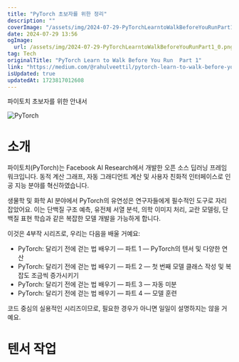 ```yaml
---
title: "PyTorch 초보자를 위한 정리"
description: ""
coverImage: "/assets/img/2024-07-29-PyTorchLearntoWalkBeforeYouRunPart1_0.png"
date: 2024-07-29 13:56
ogImage: 
  url: /assets/img/2024-07-29-PyTorchLearntoWalkBeforeYouRunPart1_0.png
tag: Tech
originalTitle: "PyTorch Learn to Walk Before You Run  Part 1"
link: "https://medium.com/@rahulveettil/pytorch-learn-to-walk-before-you-run-part-1-ee7f42683de9"
isUpdated: true
updatedAt: 1723817012608
---
```




파이토치 초보자를 위한 안내서

![PyTorch](/assets/img/2024-07-29-PyTorchLearntoWalkBeforeYouRunPart1_0.png)

# 소개

파이토치(PyTorch)는 Facebook AI Research에서 개발한 오픈 소스 딥러닝 프레임워크입니다. 동적 계산 그래프, 자동 그래디언트 계산 및 사용자 친화적 인터페이스로 인공 지능 분야를 혁신하였습니다.

<div class="content-ad"></div>

생물학 및 화학 AI 분야에서 PyTorch의 유연성은 연구자들에게 필수적인 도구로 자리 잡았어요. 이는 단백질 구조 예측, 유전체 서열 분석, 의학 이미지 처리, 교란 모델링, 단백질 표현 학습과 같은 복잡한 모델 개발을 가능하게 합니다.

이것은 4부작 시리즈로, 우리는 다음을 배울 거예요:

- PyTorch: 달리기 전에 걷는 법 배우기 — 파트 1 — PyTorch의 텐서 및 다양한 연산
- PyTorch: 달리기 전에 걷는 법 배우기 — 파트 2 — 첫 번째 모델 클래스 작성 및 복잡도 조금씩 증가시키기
- PyTorch: 달리기 전에 걷는 법 배우기 — 파트 3 — 자동 미분
- PyTorch: 달리기 전에 걷는 법 배우기 — 파트 4 — 모델 훈련

코드 중심의 실용적인 시리즈이므로, 필요한 경우가 아니면 일일이 설명하지는 않을 거예요.

<div class="content-ad"></div>

# 텐서 작업